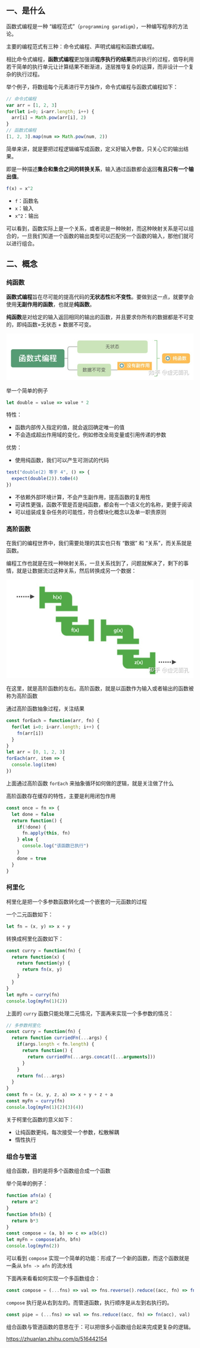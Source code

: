 ## 一、是什么

函数式编程是一种 “编程范式”（`programming garadigm`），一种编写程序的方法论。

主要的编程范式有三种：命令式编程、声明式编程和函数式编程。

相比命令式编程，**函数式编程**更加强调**程序执行的结果**而非执行的过程，倡导利用若干简单的执行单元让计算结果不断渐进，逐层推导复杂的运算，而非设计一个复杂的执行过程。

举个例子，将数组每个元素进行平方操作，命令式编程与函数式编程如下：

```js
// 命令式编程
var arr = [1, 2, 3]
for(let i=0; i<arr.length; i++) {
  arr[i] = Math.pow(arr[i], 2)
}
// 函数式编程
[1, 2, 3].map(num => Math.pow(num, 2))
```

简单来讲，就是要把过程逻辑编写成函数，定义好输入参数，只关心它的输出结果。

即是一种描述**集合和集合之间的转换关系**，输入通过函数都会返回**有且只有一个输出值**。

```js
f(x) = x^2
```

- `f`：函数名
- `x`：输入
- `x^2`：输出

可以看到，函数实际上是一个关系，或者说是一种映射，而这种映射关系是可以组合的，一旦我们知道一个函数的输出类型可以匹配另一个函数的输入，那他们就可以进行组合。



## 二、概念

### 纯函数

**函数式编程**旨在尽可能的提高代码的**无状态性**和**不变性**。要做到这一点，就要学会使用**无副作用的函数**，也就是**纯函数**。

**纯函数**是对给定的输入返回相同的输出的函数，并且要求你所有的数据都是不可变的，即纯函数=无状态 + 数据不可变。

<img src=".\assets\5.jpg" alt="5" style="zoom: 67%;" />

举一个简单的例子

```js
let double = value => value * 2
```

特性：

- 函数内部传入指定的值，就会返回确定唯一的值
- 不会造成超出作用域的变化，例如修改全局变量或引用传递的参数

优势：

- 使用纯函数，我们可以产生可测试的代码

```js
test("double(2) 等于 4", () => {
  expect(double(2)).toBe(4)
})
```

- 不依赖外部环境计算，不会产生副作用，提高函数的复用性
- 可读性更强，函数不管是否是纯函数，都会有一个语义化的名称，更便于阅读
- 可以组装成复杂任务的可能性，符合模块化概念以及单一职责原则



### 高阶函数

在我们的编程世界中，我们需要处理的其实也只有 “数据” 和 “关系”，而关系就是函数。

编程工作也就是在找一种映射关系，一旦关系找到了，问题就解决了，剩下的事情，就是让数据流过这种关系，然后转换成另一个数据：

<img src=".\assets\6.png" alt="6" style="zoom: 67%;" />

在这里，就是高阶函数的左右。高阶函数，就是以函数作为输入或者输出的函数被称为高阶函数

通过高阶函数抽象过程，关注结果

```js
const forEach = function(arr, fn) {
  for(let i=0; i<arr.length; i++) {
    fn(arr[i])
  }
}
let arr = [0, 1, 2, 3]
forEach(arr, item => {
  console.log(item)
})
```

上面通过高阶函数 `forEach` 来抽象循环如何做的逻辑，就是关注做了什么

高阶函数存在缓存的特性，主要是利用闭包作用

```js
const once = fn => {
  let done = false
  return function() {
    if(!done) {
      fn.apply(this, fn)
    } else {
      console.log("该函数已执行")
    }
    done = true
  }
}
```



### 柯里化

柯里化是把一个多参数函数转化成一个嵌套的一元函数的过程

一个二元函数如下：

```js
let fn = (x, y) => x + y
```

转换成柯里化函数如下：

```js
const curry = function(fn) {
  return function(x) {
    return function(y) {
      return fn(x, y)
    }
  }
}
let myFn = curry(fn)
console.log(myFn(1)(2))
```

上面的 `curry` 函数只能处理二元情况，下面再来实现一个多参数的情况：

```js
// 多参数柯里化
const curry = function(fn) {
  return function curriedFn(...args) {
    if(args.length < fn.length) {
      return function() {
        return curriedFn(...args.concat([...arguments]))
      }
    }
    return fn(...args)
  }
}
const fn = (x, y, z, a) => x + y + z + a
const myFn = curry(fn)
console.log(myFn(1)(2)(3)(4))
```

关于柯里化函数的意义如下：

- 让纯函数更纯，每次接受一个参数，松散解耦
- 惰性执行



### 组合与管道

组合函数，目的是将多个函数组合成一个函数

举个简单的例子：

```js
function afn(a) {
  return a*2
}
function bfn(b) {
  return b*3
}
const compose = (a, b) => c => a(b(c))
let myFn = compose(afn, bfn)
console.log(myFn(2))
```

可以看到 `compose` 实现一个简单的功能：形成了一个新的函数，而这个函数就是一条从 `bfn -> afn` 的流水线

下面再来看看如何实现一个多函数组合：

```js
const compose = (...fns) => val => fns.reverse().reduce((acc, fn) => fn(acc), val)
```

`compose` 执行是从右到左的。而管道函数，执行顺序是从左到右执行的。

```js
const pipe = (...fns) => val => fns.reduce((acc, fn) => fn(acc), val)
```

组合函数与管道函数的意思在于：可以把很多小函数组合起来完成更复杂的逻辑。



https://zhuanlan.zhihu.com/p/516442154



















